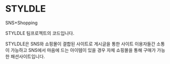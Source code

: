 # STYLDLE
SNS+Shopping

STYLDLE 팀프로젝트의 코드입니다.

STYLDLE은 SNS와 쇼핑몰이 결합된 사이트로 
게시글을 통한 사이트 이용자들간 소통이 가능하고
SNS에서 마음에 드는 아이템이 있을 경우 자체 쇼핑몰을 통해 구매가 가능한 패션사이트입니다.
